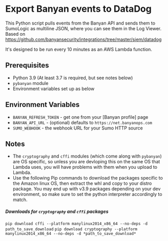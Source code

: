 Export Banyan events to DataDog
===============================

This Python script pulls events from the Banyan API and sends them to SumoLogic as multiline JSON, where you can see them in the Log Viewer.
Based on https://github.com/banyansecurity/integrations/tree/master/siem/datadog

It's designed to be run every 10 minutes as an AWS Lambda function.

## Prerequisites

* Python 3.9 (At least 3.7 is required, but see notes below)
* `pybanyan` module
* Environment variables set up as below

## Environment Variables

* `BANYAN_REFRESH_TOKEN` - get one from your [Banyan profile] page
* `BANYAN_API_URL` - (optional) defaults to `https://net.banyanops.com`
* `SUMO_WEBHOOK` - the webhook URL for your Sumo HTTP source

## Notes

* The `cryptography` and `cffi` modules (which come along with `pybanyan`) are OS specific, so unless you are devloping this on the same OS that Lambda uses, you will have problems with them when you upload to Lambda.
* Use the following Pip commands to download the packages specific to the Amazon linux OS, then extract the whl and copy to your distro package.
You may end up with v3.9 packages depending on your dev environment, so make sure to set the python interpreter accordingly to match.

##### Downloads for `cryptography` and `cffi` packages  

```pip download cffi --platform manylinux2014_x86_64 --no-deps -d path_to_save_download```
```pip download cryptography --platform manylinux2014_x86_64 --no-deps -d *path_to_save_download*```
